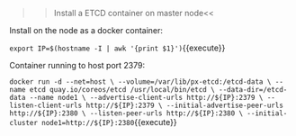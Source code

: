 >>Install a ETCD container on master node<<

Install on the node as a docker container:

`export IP=$(hostname -I | awk '{print $1}')`{{execute}} 

Container running to host port 2379:

`docker run -d --net=host \
   --volume=/var/lib/px-etcd:/etcd-data \
   --name etcd quay.io/coreos/etcd /usr/local/bin/etcd \
   --data-dir=/etcd-data --name node1 \
   --advertise-client-urls http://${IP}:2379 \
   --listen-client-urls http://${IP}:2379 \
   --initial-advertise-peer-urls http://${IP}:2380 \
   --listen-peer-urls http://${IP}:2380 \
   --initial-cluster node1=http://${IP}:2380`{{execute}}
